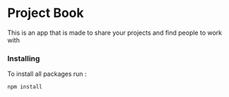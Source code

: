 # Project Book

This is an app that is made to share your projects and find people to work with 


### Installing

To install all packages run : 

```
npm install 
```


